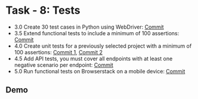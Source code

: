 
# Task - 8: Tests

- 3.0 Create 30 test cases in Python using WebDriver: [Commit](https://github.com/viashchuk/projektowanie-obiektowe/commit/532fd87b061075ffda4f05a77a201769b25f942a)
- 3.5 Extend functional tests to include a minimum of 100 assertions: [Commit](https://github.com/viashchuk/projektowanie-obiektowe/commit/532fd87b061075ffda4f05a77a201769b25f942a)
- 4.0 Create unit tests for a previously selected project with a minimum of 100 assertions: [Commit 1](https://github.com/viashchuk/projektowanie-obiektowe/commit/98bd7116d101222a7085b83cc8ff4732d1fe8f0b), [Commit 2](https://github.com/viashchuk/projektowanie-obiektowe/commit/0fe7d0b018e9f829dc732d91f0e831df093147ed)
- 4.5 Add API tests, you must cover all endpoints with at least one negative scenario per endpoint: [Commit](https://github.com/viashchuk/projektowanie-obiektowe/commit/65653db982fd0b2705c1a44e9d75ebd37a915354)
- 5.0 Run functional tests on Browserstack on a mobile device: [Commit]()

## Demo
